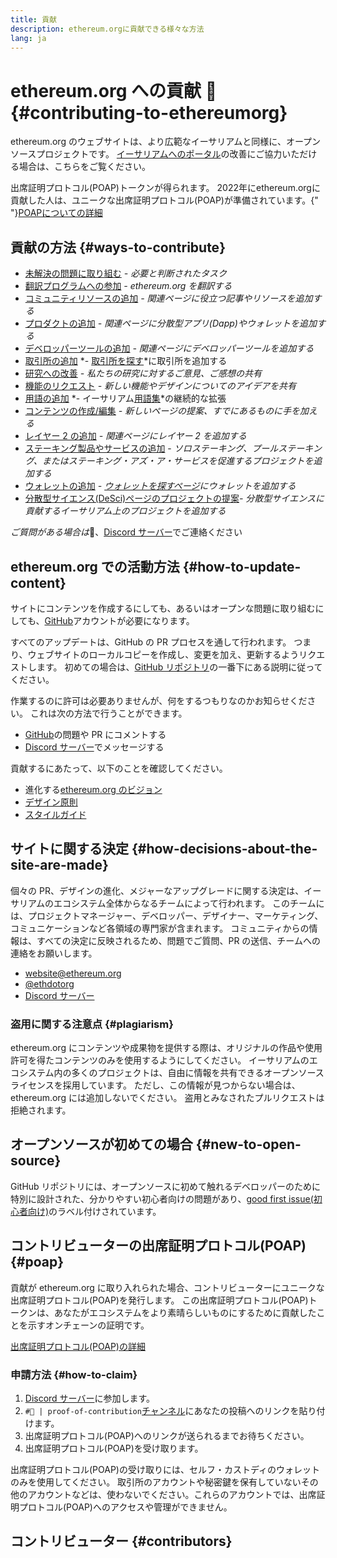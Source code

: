 ```yaml
---
title: 貢献
description: ethereum.orgに貢献できる様々な方法
lang: ja
---
```


# ethereum.org への貢献 🦄 {#contributing-to-ethereumorg}

ethereum.org のウェブサイトは、より広範なイーサリアムと同様に、オープンソースプロジェクトです。 [イーサリアムへのポータル](/about/)の改善にご協力いただける場合は、こちらをご覧ください。

<InfoBanner shouldCenter emoji=":tada:">
  出席証明プロトコル(POAP)トークンが得られます。 2022年にethereum.orgに貢献した人は、ユニークな出席証明プロトコル(POAP)が準備されています。{" "}<a href="#poap">POAPについての詳細</a>
</InfoBanner>

## 貢献の方法 {#ways-to-contribute}

- [未解決の問題に取り組む](https://github.com/ethereum/ethereum-org-website/issues) _- 必要と判断されたタスク_
- [翻訳プログラムへの参加](/contributing/translation-program/) _- ethereum.org を翻訳する_
- [コミュニティリソースの追加](/contributing/content-resources/) _- 関連ページに役立つ記事やリソースを追加する_
- [プロダクトの追加](/contributing/adding-products/) _- 関連ページに分散型アプリ(Dapp)やウォレットを追加する_
- [デベロッパーツールの追加](/contributing/adding-developer-tools/) _- 関連ページにデベロッパーツールを追加する_
- [取引所の追加](/contributing/adding-exchanges/) *- [取引所を探す](/get-eth/#country-picker)*に取引所を追加する
- [研究への改善](https://www.notion.so/efdn/Ethereum-org-User-Persona-Memo-b44dc1e89152457a87ba872b0dfa366c) _- 私たちの研究に対するご意見、ご感想の共有_
- [機能のリクエスト](https://github.com/ethereum/ethereum-org-website/issues/new?assignees=&labels=feature+%3Asparkles%3A&projects=&template=feature_request.yaml&title=Feature+request) _- 新しい機能やデザインについてのアイデアを共有_
- [用語の追加](/contributing/adding-glossary-terms) *- イーサリアム[用語集](/glossary/)*の継続的な拡張
- [コンテンツの作成/編集](/contributing/#how-to-update-content) _- 新しいページの提案、すでにあるものに手を加える_
- [レイヤー 2 の追加](/contributing/adding-layer-2s/) _- 関連ページにレイヤー 2 を追加する_
- [ステーキング製品やサービスの追加](/contributing/adding-staking-products/) - _ソロステーキング、プールステーキング、またはステーキング・アズ・ア・サービスを促進するプロジェクトを追加する_
- [ウォレットの追加](/contributing/adding-wallets/) _- [ウォレットを探すページ](/wallets/find-wallet/)にウォレットを追加する_
- [分散型サイエンス(DeSci)ページのプロジェクトの提案](/contributing/adding-desci-projects/)_- 分散型サイエンスに貢献するイーサリアム上のプロジェクトを追加する_

*ご質問がある場合は*🤔、[Discord サーバー](https://discord.gg/ethereum-org)でご連絡ください

## ethereum.org での活動方法 {#how-to-update-content}

サイトにコンテンツを作成するにしても、あるいはオープンな問題に取り組むにしても、[GitHub](https://github.com)アカウントが必要になります。

すべてのアップデートは、GitHub の PR プロセスを通して行われます。 つまり、ウェブサイトのローカルコピーを作成し、変更を加え、更新するようリクエストします。 初めての場合は、[GitHub リポジトリ](https://github.com/ethereum/ethereum-org-website)の一番下にある説明に従ってください。

作業するのに許可は必要ありませんが、何をするつもりなのかお知らせください。 これは次の方法で行うことができます。

- [GitHub](https://github.com/ethereum/ethereum-org-website)の問題や PR にコメントする
- [Discord サーバー](https://discord.gg/ethereum-org)でメッセージする

貢献するにあたって、以下のことを確認してください。

- 進化する[ethereum.org のビジョン](/about/)
- [デザイン原則](/contributing/design-principles/)
- [スタイルガイド](/contributing/style-guide/)

## サイトに関する決定 {#how-decisions-about-the-site-are-made}

個々の PR、デザインの進化、メジャーなアップグレードに関する決定は、イーサリアムのエコシステム全体からなるチームによって行われます。 このチームには、プロジェクトマネージャー、デベロッパー、デザイナー、マーケティング、コミュニケーションなど各領域の専門家が含まれます。 コミュニティからの情報は、すべての決定に反映されるため、問題でご質問、PR の送信、チームへの連絡をお願いします。

- [website@ethereum.org](mailto:website@ethereum.org)
- [@ethdotorg](https://twitter.com/ethdotorg)
- [Discord サーバー](https://discord.gg/ethereum-org)

### 盗用に関する注意点 {#plagiarism}

ethereum.org にコンテンツや成果物を提供する際は、オリジナルの作品や使用許可を得たコンテンツのみを使用するようにしてください。 イーサリアムのエコシステム内の多くのプロジェクトは、自由に情報を共有できるオープンソースライセンスを採用しています。 ただし、この情報が見つからない場合は、ethereum.org には追加しないでください。 盗用とみなされたプルリクエストは拒絶されます。

## オープンソースが初めての場合 {#new-to-open-source}

GitHub リポジトリには、オープンソースに初めて触れるデベロッパーのために特別に設計された、分かりやすい初心者向けの問題があり、[good first issue(初心者向け)](https://github.com/ethereum/ethereum-org-website/issues?q=is%3Aopen+is%3Aissue+label%3A%22good+first+issue%22)のラベル付けされています。

## コントリビューターの出席証明プロトコル(POAP) {#poap}

貢献が ethereum.org に取り入れられた場合、コントリビューターにユニークな出席証明プロトコル(POAP)を発行します。 この出席証明プロトコル(POAP)トークンは、あなたがエコシステムをより素晴らしいものにするために貢献したことを示すオンチェーンの証明です。

[出席証明プロトコル(POAP)の詳細](https://www.poap.xyz/)

### 申請方法 {#how-to-claim}

1. [Discord サーバー](https://discord.gg/ethereum-org)に参加します。
2. `#🥇 | proof-of-contribution`[チャンネル](https://discord.com/channels/714888181740339261/1212737737916948530)にあなたの投稿へのリンクを貼り付けます。
3. 出席証明プロトコル(POAP)へのリンクが送られるまでお待ちください。
4. 出席証明プロトコル(POAP)を受け取ります。

出席証明プロトコル(POAP)の受け取りには、セルフ・カストディのウォレットのみを使用してください。 取引所のアカウントや秘密鍵を保有していないその他のアカウントなどは、使わないでください。これらのアカウントでは、出席証明プロトコル(POAP)へのアクセスや管理ができません。

## コントリビューター {#contributors}

<Contributors />
